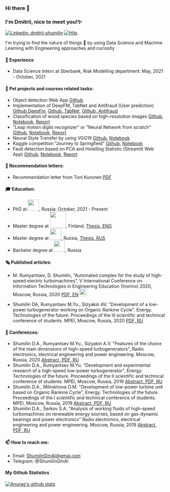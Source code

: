 ### Hi there 👋
### I'm Dmitrii, nice to meet you!✨
[![Linkedin: dmitrii-shumilin](https://img.shields.io/badge/-Dmitrii%20Shumilin-blue?style=flat-square&logo=Linkedin&logoColor=white&link=https://www.linkedin.com/in/dmitrii-shumilin/)](https://www.linkedin.com/in/dmitrii-shumilin/)
[![Hits](https://hits.seeyoufarm.com/api/count/incr/badge.svg?url=https%3A%2F%2Fgithub.com%2FShumilinDmA&count_bg=%23585858&title_bg=%2331E703&icon=&icon_color=%23E7E7E7&title=Page+views&edge_flat=false)](https://hits.seeyoufarm.com)

I'm trying to find the nature of things 🌱 by using Data Science and Machine Learning with Engineering approaches and curiosity

#### :office: Experience
* Data Science Intern at Sberbank, Risk Modelling department: May, 2021 - October, 2021 <img src="https://user-images.githubusercontent.com/64522272/120102417-8e5f7900-c153-11eb-8a1b-f82f7b1bf04a.png" width="15">

#### :octopus: Pet projects and courses related tasks:
* Object detection Web App [Github](https://github.com/ShumilinDmA/Object_detection_pet)
* Implementation of DeepFM, TabNet and Antifraud (User prediction) [Github DeepFm](https://github.com/ShumilinDmA/SberDL/tree/main/HW4), [Github, TabNet](https://github.com/ShumilinDmA/SberDL/tree/main/HW5), [Github, Antifraud](https://github.com/ShumilinDmA/SberDL/tree/main/HW6)
* Classification of wood species based on high-resolution images [Github](https://github.com/ShumilinDmA/Classification_of_wood_species_based_on_images), [Notebook](https://nbviewer.jupyter.org/github/ShumilinDmA/Classification_of_wood_species_based_on_images/blob/main/notebooks/Forest_Species.ipynb), [Report](https://github.com/ShumilinDmA/Classification_of_wood_species_based_on_images/blob/main/reports/Report.pdf)
* "Leap motion digits recognizer" or "Neural Network from scratch" [Github](https://github.com/ShumilinDmA/LeapMotion_digits_recognizer), [Notebook](https://nbviewer.jupyter.org/github/ShumilinDmA/LeapMotion_digits_recognizer/blob/main/Pipeline.ipynb), [Report](https://github.com/ShumilinDmA/LeapMotion_digits_recognizer/blob/main/reports/Report.pdf)
* Neural Style Transfer by using VGG19 [Github](https://github.com/ShumilinDmA/Projects_and_competitions/tree/main/Neural_Style_Transfer_based_on_VGG19), [Notebook](https://nbviewer.jupyter.org/github/ShumilinDmA/Projects_and_competitions/blob/main/Neural_Style_Transfer_based_on_VGG19/Neural_Style_Transfer_based_on_VGG19.ipynb)
* Kaggle competition "Journey to Springfield" [Github](https://github.com/ShumilinDmA/Projects_and_competitions), [Notebook](https://nbviewer.jupyter.org/github/ShumilinDmA/Projects_and_competitions/blob/main/Resnet50_Simpsons.ipynb)
* Fault detection based on PCA and Hotelling Statistic (Streamlit Web App) [Github](https://github.com/ShumilinDmA/Articles_implementation/tree/main/Fault%20detection%20in%20industrial), [Notebook](https://nbviewer.jupyter.org/github/ShumilinDmA/Articles_implementation/blob/main/Fault%20detection%20in%20industrial/Fault_detection.ipynb), [Report](https://github.com/ShumilinDmA/Articles_implementation/blob/main/Fault%20detection%20in%20industrial/Report.pdf)

#### :briefcase: Recommendation letters:
* Recommendation letter from Toni Kuronen [PDF](https://github.com/ShumilinDmA/ShumilinDmA/blob/main/Recommendation_letter_from_Toni_Kuronen.pdf)

#### :mortar_board: Education:
* PhD at <img src="https://upload.wikimedia.org/wikipedia/ru/thumb/1/1f/Logo_MPEI.jpg/1200px-Logo_MPEI.jpg" width="35">, Russia: October, 2021 - Present
* Master degree at <img src="https://user-images.githubusercontent.com/64522272/111808150-c725db00-88e4-11eb-99b5-ee3a0b7c7dff.png" width="50">, Finland, [Thesis, ENG](https://github.com/ShumilinDmA/ShumilinDmA/blob/main/MASTER_THESIS_eng.pdf)  
* Master degree at <img src="https://upload.wikimedia.org/wikipedia/ru/thumb/1/1f/Logo_MPEI.jpg/1200px-Logo_MPEI.jpg" width="35">, Russia, [Thesis, RUS](https://github.com/ShumilinDmA/ShumilinDmA/blob/main/MASTER_THESIS_rus.pdf)
* Bachelor degree at <img src="https://upload.wikimedia.org/wikipedia/ru/thumb/1/1f/Logo_MPEI.jpg/1200px-Logo_MPEI.jpg" width="35">, Russia

#### :newspaper_roll: Published articles:
* M. Rumyantsev, D. Shumilin, “Automated complex for the study of high-speed electric turbomachines”, V International Conference on Information Technologies in Engineering Education (Inorino) 2020, Moscow, Russia, 2020 [PDF, EN](https://github.com/ShumilinDmA/ShumilinDmA/blob/main/Automated%20complex%20for%20researching%20high-speed%20electric%20turbomachines.pdf) [<img src="https://user-images.githubusercontent.com/64522272/112772535-0e753f80-903a-11eb-968d-168e754dc8ab.png" width="23">](https://youtu.be/W5nDgJzcO7A)


* Shumilin DA, Rumyantsev M.Yu., Sizyakin AV. "Development of a low-power turbogenerator working on Organic Rankine Cycle". Energy. Technologies of the future. Proceedings of the III scientific and technical conference of students. MPEI, Moscow, Russia, 2020 [PDF, RU](https://github.com/ShumilinDmA/ShumilinDmA/blob/main/Development%20of%20a%20low-power%20turbogenerator%20working%20on%20Organic%20Rankine%20Cycle.pdf)

#### :microphone: Conferences: 
* Shumilin D.A., Rumyantsev M.Yu., Sizyakin A.V. "Features of the choice of the main dimensions of high-speed turbogenerators", Radio electronics, electrical engineering and power engineering. Moscow, Russia, 2020 [Abstract, PDF, RU](https://github.com/ShumilinDmA/ShumilinDmA/blob/main/Features%20of%20the%20choice%20of%20the%20main%20dimensions%20of%20high-speed%20turbogenerators.pdf)
* Shumilin D.A., Rumyantsev M.Yu. "Development and experimental research of a high-speed low-power turbogenerator", Energy. Technologies of the future.  Proceedings of the II scientific and technical conference of students. MPEI, Moscow, Russia, 2019 [Abstract, PDF, RU](https://github.com/ShumilinDmA/ShumilinDmA/blob/main/Development%20and%20experimental%20research%20of%20a%20high-speed%20low-power%20turbogenerator.pdf)
* Shumilin D.A., Mitrokhova O.M. "Development of low-power turbine unit based on Organic Rankine Cycle", Energy. Technologies of the future.  Proceedings of the I scientific and technical conference of students. MPEI, Moscow, Russia, 2019 [Abstract, PDF, RU](https://github.com/ShumilinDmA/ShumilinDmA/blob/main/Development%20of%20low-power%20turbine%20unit%20based%20on%20Organic%20Rankine%20Cycle.pdf)
* Shumilin D.A., Serkov S.A. "Analysis of working fluids of high-speed turbomachines on renewable energy sourses, based on gas-dynamic bearings and power electronics" Radio electronics, electrical engineering and power engineering. Moscow, Russia, 2019 [Abstract, PDF, RU](https://github.com/ShumilinDmA/ShumilinDmA/blob/main/Analysis%20of%20working%20fluids%20of%20high-speed%20turbomachines%20on%20renewable%20energy%20sourses%2C%20based%20on%20gas-dynamic%20bearings%20and%20power%20electronics.pdf)


#### 📫 How to reach me:
* Email: ShumilinDmAl@gmai.com
* Telegram: @ShumilinDmAl



#### My Github Statistics
[![Anurag's github stats](https://github-readme-stats.vercel.app/api?username=ShumilinDmA&theme=black-black)](https://github.com/anuraghazra/github-readme-stats)
